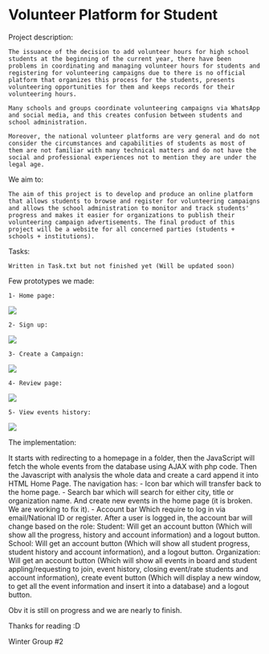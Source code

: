 # Volunteer Platform for Student

Project description: 

    The issuance of the decision to add volunteer hours for high school students at the beginning of the current year, there have been problems in coordinating and managing volunteer hours for students and registering for volunteering campaigns due to there is no official platform that organizes this process for the students, presents volunteering opportunities for them and keeps records for their volunteering hours.

    Many schools and groups coordinate volunteering campaigns via WhatsApp and social media, and this creates confusion between students and school administration.

    Moreover, the national volunteer platforms are very general and do not consider the circumstances and capabilities of students as most of them are not familiar with many technical matters and do not have the social and professional experiences not to mention they are under the legal age.

We aim to:

    The aim of this project is to develop and produce an online platform that allows students to browse and register for volunteering campaigns and allows the school administration to monitor and track students' progress and makes it easier for organizations to publish their volunteering campaign advertisements. The final product of this project will be a website for all concerned parties (students + schools + institutions).

Tasks:

    Written in Task.txt but not finished yet (Will be updated soon)

Few prototypes we made:

    
    1- Home page:

![](./prototype/Home%20Page.png)

    2- Sign up:

![](./prototype/Sign%20up.png)

    3- Create a Campaign:

![](./prototype/Create%20Campagin.png)

    4- Review page:

![](./prototype/Review%20page.png)

    5- View events history:

![](./prototype/View%20events.png)


The implementation:

It starts with redirecting to a homepage in a folder, then the JavaScript will fetch the whole events from the database using AJAX with php code.
Then the Javascript with analysis the whole data and create a card append it into HTML Home Page.
The navigation has:
    - Icon bar which will transfer back to the home page.
    - Search bar which will search for either city, title or organization name. And create new events in the home page (it is broken. We are working to fix it).
    - Account bar Which require to log in via email/National ID or register.
        After a user is logged in, the account bar will change based on the role:
            Student: Will get an account button (Which will show all the progress, history and account information) and a logout button.
            School: Will get an account button (Which will show all student progress, student history and account information), and a logout button.
            Organization: Will get an account button (Which will show all events in board and student appling/requesting to join, event history, closing event/rate students and account information), create event button (Which will display a new window, to get all the event information and insert it into a database) and a logout button.

Obv it is still on progress and we are nearly to finish.

Thanks for reading :D

Winter Group #2 